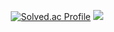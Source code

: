 
<div align="center">
  

[![Solved.ac Profile](http://mazassumnida.wtf/api/v2/generate_badge?boj=dmsrud1501222)](https://solved.ac/dmsrud1501222/) <img src="http://mazandi.herokuapp.com/api?handle=dmsrud1501222&theme=dark"/>
